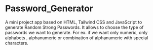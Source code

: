 # Password_Generator
A mini project app based on HTML, Tailwind CSS and JavaScript to generate Random Strong Passwords. It allows to choose the type of passwords we want to generate. For ex. if we want only numeric, only alphabets , alphanumeric or combination of alphanumeric with special characters.
